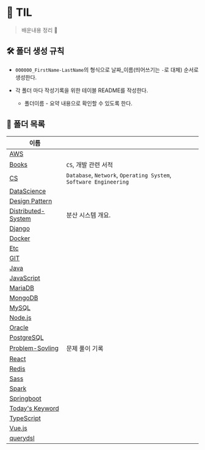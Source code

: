 # 📖 TIL

> 배운내용 정리 📝

## 🛠 폴더 생성 규칙

- `000000_FirstName-LastName`의 형식으로 날짜\_이름(띄어쓰기는 `-`로 대체) 순서로 생성한다.

- 각 폴더 마다 작성기록을 위한 테이블 README를 작성한다.
  
  - 폴더이름 - 요약 내용으로 확인할 수 있도록 한다.

## 📁 폴더 목록

| 이름                                                                                    |                                                                   |
| ------------------------------------------------------------------------------------- | ----------------------------------------------------------------- |
| [AWS](https://github.com/seho27060/TIL/tree/master/AWS)                               |                                                                   |
| [Books](https://github.com/seho27060/TIL/tree/master/Books)                           | `CS`, 개발 관련 서적                                                    |
| [CS](https://github.com/seho27060/TIL/tree/master/CS)                                 | `Database`, `Network`, `Operating System`, `Software Engineering` |
| [DataScience](https://github.com/seho27060/TIL/tree/master/DataScience)               |                                                                   |
| [Design Pattern](https://github.com/seho27060/TIL/tree/master/Design-Pattern)         |                                                                   |
| [Distributed-System](https://github.com/seho27060/TIL/tree/master/Distributed-System) | 분산 시스템 개요.                                                        |
| [Django](https://github.com/seho27060/TIL/tree/master/Django)                         |                                                                   |
| [Docker](https://github.com/seho27060/TIL/tree/master/Docker)                         |                                                                   |
| [Etc](https://github.com/seho27060/TIL/tree/master/Etc)                               |                                                                   |
| [GIT](https://github.com/seho27060/TIL/tree/master/GIT)                               |                                                                   |
| [Java](https://github.com/seho27060/TIL/tree/master/Java)                             |                                                                   |
| [JavaScript](https://github.com/seho27060/TIL/tree/master/JavaScript)                 |                                                                   |
| [MariaDB](https://github.com/seho27060/TIL/tree/master/MariaDB)                       |                                                                   |
| [MongoDB](https://github.com/seho27060/TIL/tree/master/MongoDB)                       |                                                                   |
| [MySQL](https://github.com/seho27060/TIL/tree/master/MySQL)                           |                                                                   |
| [Node.js](https://github.com/seho27060/TIL/tree/master/Node.js)                       |                                                                   |
| [Oracle](https://github.com/seho27060/TIL/tree/master/Oracle)                         |                                                                   |
| [PostgreSQL](https://github.com/seho27060/TIL/tree/master/PostgreSQL)                 |                                                                   |
| [Problem-Sovling](https://github.com/seho27060/TIL/tree/master/Problem-Sovling)       | 문제 풀이 기록                                                          |
| [React](https://github.com/seho27060/TIL/tree/master/React)                           |                                                                   |
| [Redis](https://github.com/seho27060/TIL/tree/master/Redis)                           |                                                                   |
| [Sass](https://github.com/seho27060/TIL/tree/master/Sass)                             |                                                                   |
| [Spark](https://github.com/seho27060/TIL/tree/master/Spark)                           |                                                                   |
| [Springboot](https://github.com/seho27060/TIL/tree/master/Springboot)                 |                                                                   |
| [Today's Keyword](https://github.com/seho27060/TIL/tree/master/Today's-Keyword)       |                                                                   |
| [TypeScript](https://github.com/seho27060/TIL/tree/master/TypeScript)                 |                                                                   |
| [Vue.js](https://github.com/seho27060/TIL/tree/master/Vue.js)                         |                                                                   |
| [querydsl](https://github.com/seho27060/TIL/tree/master/querydsl)                     |                                                                   |
